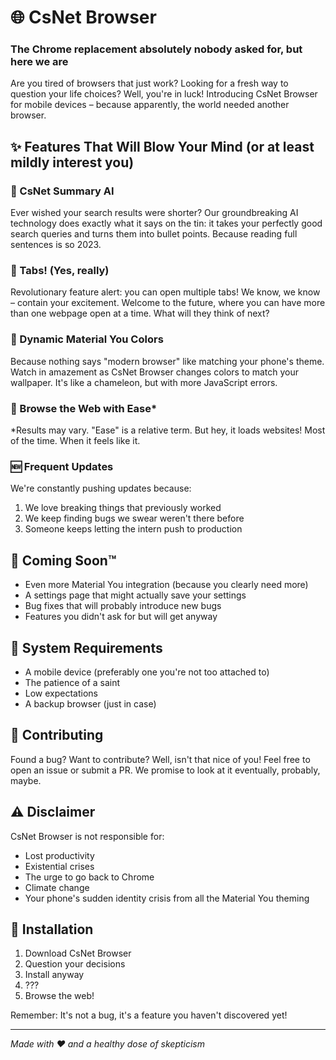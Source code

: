 # 🌐 CsNet Browser
### The Chrome replacement absolutely nobody asked for, but here we are

Are you tired of browsers that just work? Looking for a fresh way to question your life choices? Well, you're in luck! Introducing CsNet Browser for mobile devices – because apparently, the world needed another browser.

## ✨ Features That Will Blow Your Mind (or at least mildly interest you)

### 🤖 CsNet Summary AI
Ever wished your search results were shorter? Our groundbreaking AI technology does exactly what it says on the tin: it takes your perfectly good search queries and turns them into bullet points. Because reading full sentences is so 2023.

### 📑 Tabs! (Yes, really)
Revolutionary feature alert: you can open multiple tabs! We know, we know – contain your excitement. Welcome to the future, where you can have more than one webpage open at a time. What will they think of next?

### 🎨 Dynamic Material You Colors
Because nothing says "modern browser" like matching your phone's theme. Watch in amazement as CsNet Browser changes colors to match your wallpaper. It's like a chameleon, but with more JavaScript errors.

### 🚀 Browse the Web with Ease*
*Results may vary. "Ease" is a relative term. But hey, it loads websites! Most of the time. When it feels like it.

### 🆕 Frequent Updates
We're constantly pushing updates because:
1. We love breaking things that previously worked
2. We keep finding bugs we swear weren't there before
3. Someone keeps letting the intern push to production

## 🔮 Coming Soon™
- Even more Material You integration (because you clearly need more)
- A settings page that might actually save your settings
- Bug fixes that will probably introduce new bugs
- Features you didn't ask for but will get anyway

## 💪 System Requirements
- A mobile device (preferably one you're not too attached to)
- The patience of a saint
- Low expectations
- A backup browser (just in case)

## 🤝 Contributing
Found a bug? Want to contribute? Well, isn't that nice of you! Feel free to open an issue or submit a PR. We promise to look at it eventually, probably, maybe.

## ⚠️ Disclaimer
CsNet Browser is not responsible for:
- Lost productivity
- Existential crises
- The urge to go back to Chrome
- Climate change
- Your phone's sudden identity crisis from all the Material You theming

## 📱 Installation
1. Download CsNet Browser
2. Question your decisions
3. Install anyway
4. ???
5. Browse the web!

Remember: It's not a bug, it's a feature you haven't discovered yet!

---
*Made with ❤️ and a healthy dose of skepticism*
